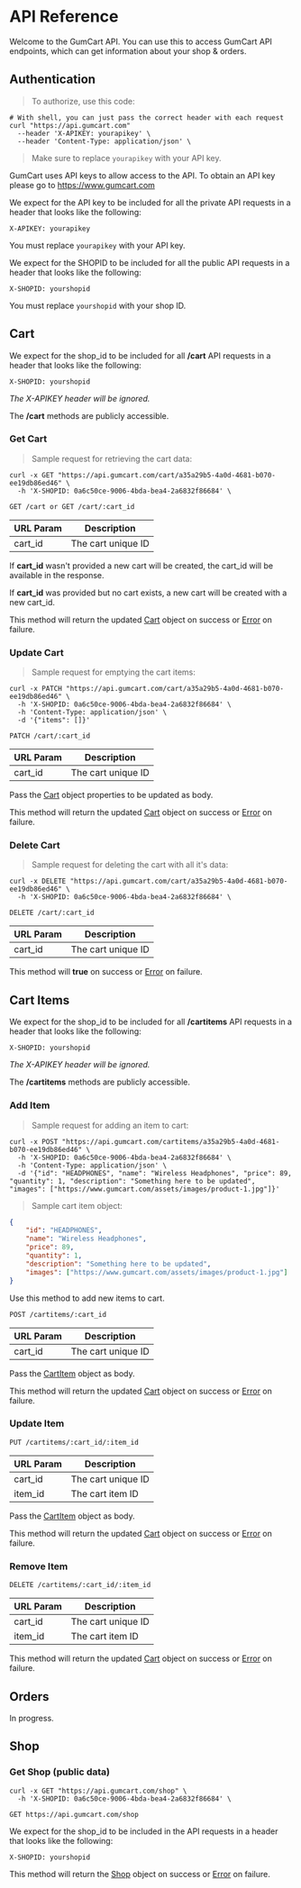 # API Reference

Welcome to the GumCart API. You can use this to access GumCart API endpoints, which can get information about your shop & orders.

## Authentication

> To authorize, use this code:

```shell
# With shell, you can just pass the correct header with each request
curl "https://api.gumcart.com"
  --header 'X-APIKEY: yourapikey' \
  --header 'Content-Type: application/json' \
```

> Make sure to replace `yourapikey` with your API key.

GumCart uses API keys to allow access to the API. To obtain an API key please go to https://www.gumcart.com

We expect for the API key to be included for all the private API requests in a header that looks like the following:

`X-APIKEY: yourapikey`

<aside class="notice">
You must replace <code>yourapikey</code> with your API key.
</aside>

We expect for the SHOPID to be included for all the public API requests in a header that looks like the following:

`X-SHOPID: yourshopid`

<aside class="notice">
You must replace <code>yourshopid</code> with your shop ID.
</aside>

## Cart

We expect for the shop_id to be included for all **/cart** API requests in a header that looks like the following:

`X-SHOPID: yourshopid`

_The X-APIKEY header will be ignored._

<aside class="notice">
The <strong>/cart</strong> methods are publicly accessible.
</aside>

### Get Cart

> Sample request for retrieving the cart data:

```shell
curl -x GET "https://api.gumcart.com/cart/a35a29b5-4a0d-4681-b070-ee19db86ed46" \
  -h 'X-SHOPID: 0a6c50ce-9006-4bda-bea4-2a6832f86684' \
```

`GET /cart or GET /cart/:cart_id`

| URL Param | Description        |
| --------- | ------------------ |
| cart_id   | The cart unique ID |

If **cart_id** wasn't provided a new cart will be created, the cart_id will be available in the response.

If **cart_id** was provided but no cart exists, a new cart will be created with a new cart_id.

This method will return the updated [Cart](#cart) object on success or [Error](#error) on failure.

### Update Cart

> Sample request for emptying the cart items:

```shell
curl -x PATCH "https://api.gumcart.com/cart/a35a29b5-4a0d-4681-b070-ee19db86ed46" \
  -h 'X-SHOPID: 0a6c50ce-9006-4bda-bea4-2a6832f86684' \
  -h 'Content-Type: application/json' \
  -d '{"items": []}'
```

`PATCH /cart/:cart_id`

| URL Param | Description        |
| --------- | ------------------ |
| cart_id   | The cart unique ID |

Pass the [Cart](#cart) object properties to be updated as body.

This method will return the updated [Cart](#cart) object on success or [Error](#error) on failure.

### Delete Cart

> Sample request for deleting the cart with all it's data:

```shell
curl -x DELETE "https://api.gumcart.com/cart/a35a29b5-4a0d-4681-b070-ee19db86ed46" \
  -h 'X-SHOPID: 0a6c50ce-9006-4bda-bea4-2a6832f86684' \
```

`DELETE /cart/:cart_id`

| URL Param | Description        |
| --------- | ------------------ |
| cart_id   | The cart unique ID |

This method will **true** on success or [Error](#error) on failure.

## Cart Items

We expect for the shop_id to be included for all **/cartitems** API requests in a header that looks like the following:

`X-SHOPID: yourshopid`

_The X-APIKEY header will be ignored._

<aside class="notice">
The <strong>/cartitems</strong> methods are publicly accessible.
</aside>

### Add Item

> Sample request for adding an item to cart:

```shell
curl -x POST "https://api.gumcart.com/cartitems/a35a29b5-4a0d-4681-b070-ee19db86ed46" \
  -h 'X-SHOPID: 0a6c50ce-9006-4bda-bea4-2a6832f86684' \
  -h 'Content-Type: application/json' \
  -d '{"id": "HEADPHONES", "name": "Wireless Headphones", "price": 89, "quantity": 1, "description": "Something here to be updated", "images": ["https://www.gumcart.com/assets/images/product-1.jpg"]}'
```

> Sample cart item object:

```json
{
    "id": "HEADPHONES",
    "name": "Wireless Headphones",
    "price": 89,
    "quantity": 1,
    "description": "Something here to be updated",
    "images": ["https://www.gumcart.com/assets/images/product-1.jpg"]
}
```

Use this method to add new items to cart.

`POST /cartitems/:cart_id`

| URL Param | Description        |
| --------- | ------------------ |
| cart_id   | The cart unique ID |

Pass the [CartItem](#cartitem) object as body.

This method will return the updated [Cart](#cart) object on success or [Error](#error) on failure.

### Update Item

`PUT /cartitems/:cart_id/:item_id`

| URL Param | Description        |
| --------- | ------------------ |
| cart_id   | The cart unique ID |
| item_id   | The cart item ID   |

Pass the [CartItem](#cartitem) object as body.

This method will return the updated [Cart](#cart) object on success or [Error](#error) on failure.

### Remove Item

`DELETE /cartitems/:cart_id/:item_id`

| URL Param | Description        |
| --------- | ------------------ |
| cart_id   | The cart unique ID |
| item_id   | The cart item ID   |

This method will return the updated [Cart](#cart) object on success or [Error](#error) on failure.

## Orders

In progress.

## Shop

### Get Shop (public data)

```shell
curl -x GET "https://api.gumcart.com/shop" \
  -h 'X-SHOPID: 0a6c50ce-9006-4bda-bea4-2a6832f86684' \
```

`GET https://api.gumcart.com/shop`

We expect for the shop_id to be included in the API requests in a header that looks like the following:

`X-SHOPID: yourshopid`

This method will return the [Shop](#shop) object on success or [Error](#error) on failure.
